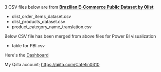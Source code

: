 3 CSV files below are from [**Brazilian E-Commerce Public Dataset by Olist**](https://www.kaggle.com/olistbr/brazilian-ecommerce)

- olist_order_items_dataset.csv
- olist_products_dataset.csv
- product_category_name_translation.csv

Below CSV file has been merged from above files for Power BI visualization

- table for PBI.csv

Here's the [Dashboard](https://app.powerbi.com/view?r=eyJrIjoiOGFmOTM5NDEtNTZkMi00MmYxLWFmZDAtYzgzNWYxNjFlN2FlIiwidCI6IjYxNTc5NTU5LWNiM2EtNGZmYy1hOTVmLTkwNzYzMmJhNDRlOCJ9)

My Qiita account; https://qiita.com/Catetin0310

